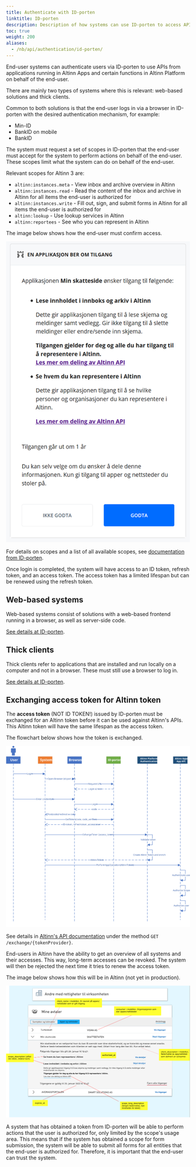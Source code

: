 ```yaml
---
title: Authenticate with ID-porten
linktitle: ID-porten
description: Description of how systems can use ID-porten to access APIs in Altinn 3.
toc: true
weight: 200
aliases:
  - /nb/api/authentication/id-porten/
---
```


End-user systems can authenticate users via ID-porten to use APIs from applications running in Altinn Apps and certain functions in Altinn Platform on behalf of the end-user.

There are mainly two types of systems where this is relevant: web-based solutions and thick clients.

Common to both solutions is that the end-user logs in via a browser in ID-porten with the desired authentication mechanism, for example:

- Min-ID
- BankID on mobile
- BankID

The system must request a set of scopes in ID-porten that the end-user must accept for the system to perform actions on behalf of the end-user. These scopes limit what the system can do on behalf of the end-user.

Relevant scopes for Altinn 3 are:

- `altinn:instances.meta` - View inbox and archive overview in Altinn
- `altinn:instances.read` - Read the content of the inbox and archive in Altinn for all items the end-user is authorized for
- `altinn:instances.write` - Fill out, sign, and submit forms in Altinn for all items the end-user is authorized for
- `altinn:lookup` - Use lookup services in Altinn
- `altinn:reportees` - See who you can represent in Altinn

The image below shows how the end-user must confirm access.

![Handle systems](scopeidporten.png "Handle systems")

For details on scopes and a list of all available scopes, see [documentation from ID-porten](https://docs.digdir.no/oidc_protocol_scope.html).

Once login is completed, the system will have access to an ID token, refresh token, and an access token. The access token has a limited lifespan but can be renewed using the refresh token.

## Web-based systems

Web-based systems consist of solutions with a web-based frontend running in a browser, as well as server-side code.

[See details at ID-porten](https://docs.digdir.no/oidc_guide_idporten.html).

## Thick clients

Thick clients refer to applications that are installed and run locally on a computer and not in a browser. These must still use a browser to log in.

[See details at ID-porten](https://docs.digdir.no/oidc_auth_sbs.html).

## Exchanging access token for Altinn token

The **access token** (NOT ID TOKEN!) issued by ID-porten must be exchanged for an Altinn token before it can be used against Altinn's APIs. This Altinn token will have the same lifespan as the access token.

The flowchart below shows how the token is exchanged.

![Token exchange](eus_login_process_updated.svg "Token exchange")

See details in [Altinn's API documentation](/api/authentication/spec) under the method `GET /exchange/{tokenProvider}`.

End-users in Altinn have the ability to get an overview of all systems and their accesses. This way, long-term accesses can be revoked. The system will then be rejected the next time it tries to renew the access token.

The image below shows how this will be in Altinn (not yet in production).

![Handle system accesses](scopemanagement.png "Handle system accesses")

A system that has obtained a token from ID-porten will be able to perform actions that the user is authorized for, only limited by the scope's usage area. This means that if the system has obtained a scope for form submission, the system will be able to submit all forms for all entities that the end-user is authorized for. Therefore, it is important that the end-user can trust the system.
